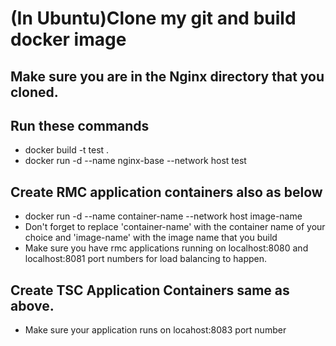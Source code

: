 # (In Ubuntu)Clone my git and build docker image 
## Make sure you are in the Nginx directory that you cloned.
## Run these commands 
 - docker build -t test .
 - docker run -d --name nginx-base --network host test
## Create RMC application containers also as below
 - docker run -d --name container-name --network host image-name
 - Don't forget to replace 'container-name' with the container name of your choice and 'image-name' with the image name that you build
 - Make sure you have rmc applications running on localhost:8080 and localhost:8081 port numbers for load balancing to happen.

## Create TSC Application Containers same as above.
 - Make sure your application runs on locahost:8083 port number
